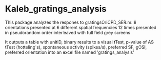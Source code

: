# Kaleb_gratings_analysis

This package analyzes the respones to gratingsOriCPD_SER.m: 8 orientations presented at 6 different spatial frequencies 12 times presented in pseudorandom order interleaved with full field grey screens

It outputs a table with unitID, binary results to a visual tTest, p-value of AS tTest (hotteling's), spontaneous activity (spikes/s), preferred SF, gOSI, preferred orientation into an excel file named 'gratings_analysis'

